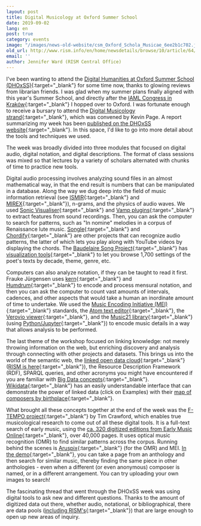 ```yaml
---
layout: post
title: Digital Musicology at Oxford Summer School
date: 2019-09-02
lang: en
post: true
category: events
image: "/images/news-old-website/csm_Oxford_Schola_Musicae_6ee2b1c702.jpg"
old_url: http://www.rism.info/en/home/newsdetails/browse/10/article/64/digital-musicology-at-oxford-summer-school.html
email: ''
author: Jennifer Ward (RISM Central Office)
---
```


I've been wanting to attend the [Digital Humanities at Oxford Summer School (DHOxSS)](https://www.dhoxss.net/){:target="_blank"} for some time now, thanks to glowing reviews from librarian friends. I was glad when my summer plans finally aligned with this year's Summer School, and directly after the [IAML Congress in Kraków](/events/2019/08/26/congress-diary-from-iaml-kraków-2019.html){:target="_blank"} I hopped over to Oxford. I was fortunate enough to receive a bursary to attend the [Digital Musicology strand](https://www.dhoxss.net/digital-musicology){:target="_blank"}, which was convened by Kevin Page. A report summarizing my week has been [published on the DHOxSS website](https://www.dhoxss.net/jennifer-ward){:target="_blank"}. In this space, I'd like to go into more detail about the tools and techniques we used.

The week was broadly divided into three modules that focused on digital audio, digital notation, and digital descriptions. The format of class sessions was mixed so that lectures by a variety of scholars alternated with chunks of time to practice new tools.

Digital audio processing involves analyzing sound files in an almost mathematical way, in that the end result is numbers that can be manipulated in a database. Along the way we dug deep into the field of music information retrieval (see [ISMIR](http://ismir.net/){:target="_blank"} and [MIREX](https://www.music-ir.org/mirex/wiki/MIREX_HOME){:target="_blank"}), n-grams, and the physics of audio waves. We used [Sonic Visualiser](https://www.sonicvisualiser.org/){:target="_blank"} and [Vamp plugins](https://vamp-plugins.org/){:target="_blank"} to extract features from sound recordings. Then, you can ask the computer to search for patterns, such as "In nomine" melodies in a corpus of Renaissance lute music. [Songle](https://songle.jp/){:target="_blank"} and [Chordify](https://chordify.net/){:target="_blank"} are other projects that can recognize audio patterns, the latter of which lets you play along with YouTube videos by displaying the chords. The [Baudelaire Song Project](https://www.baudelairesong.org/){:target="_blank"} has [visualization tools](https://visualisebaudelairesong.bham.ac.uk/){:target="_blank"} to let you browse 1,700 settings of the poet's texts by decade, theme, genre, etc.

Computers can also analyze notation, if they can be taught to read it first. Frauke Jürgensen uses [kern](https://www.humdrum.org/rep/kern/){:target="_blank"} and [Humdrum](https://www.humdrum.org/){:target="_blank"} to encode and process mensural notation, and then you can ask the computer to count vast amounts of intervals, cadences, and other aspects that would take a human an inordinate amount of time to undertake. We used the [Music Encoding Initiative (MEI)](https://music-encoding.org/){:target="_blank"} standards, the [Atom text editor](https://atom.io/){:target="_blank"}, the [Verovio viewer](https://www.verovio.org/){:target="_blank"}, and the [Music21 library](https://web.mit.edu/music21/){:target="_blank"} (using [Python/Jupyter](https://jupyter.org/){:target="_blank"}) to encode music details in a way that allows analysis to be performed.

The last theme of the workshop focused on linking knowledge: not merely throwing information on the web, but enriching discovery and analysis through connecting with other projects and datasets. This brings us into the world of the semantic web, the [linked open data cloud](https://lod-cloud.net/#){:target="_blank"} ([RISM is here](https://lod-cloud.net/dataset/rism){:target="_blank"}), the Resource Description Framework (RDF), SPARQL queries, and other acronyms you might have encountered if you are familiar with [Big Data concepts](https://doi.org/10.1093/em/cav071){:target="_blank"}. [Wikidata](https://query.wikidata.org){:target="_blank"} has an easily understandable interface that can demonstrate the power of linked data (click on Examples) with their [map of composers by birthplace](https://query.wikidata.org/#%23Music%20composers%20by%20birth%20place%0A%23defaultView%3AMap%0ASELECT%20%3Fitem%20%3FitemLabel%20%3F_coordinates%20%3F_image%20WHERE%20%7B%0A%20%20%3Fitem%20wdt%3AP106%20wd%3AQ36834%3B%20%20%20%23%20occupation%3A%20composer%0A%20%20%20%20%20%20%20%20wdt%3AP18%20%3F_image%3B%20%20%20%23%20with%20an%20image%20depicting%20them%0A%20%20%20%20%20%20%20%20wdt%3AP19%2Fwdt%3AP625%20%3F_coordinates%20%20%20%23%20their%20birthplace%2C%20specifically%20the%20coordinates%20of%20their%20birthplace%0A%20%20SERVICE%20wikibase%3Alabel%20%7B%20bd%3AserviceParam%20wikibase%3Alanguage%20%22en%22%20%7D%20%20%23%20labels%20in%20English%0A%7D){:target="_blank"}.

What brought all these concepts together at the end of the week was the [F-TEMPO project](https://f-tempo.org/){:target="_blank"} by Tim Crawford, which enables true musicological research to come out of all these digital tools. It is a full-text search of early music, using the [ca. 320 digitized editions from Early Music Online](https://www.royalholloway.ac.uk/research-and-teaching/departments-and-schools/music/research/research-projects-and-centres/early-music-online/){:target="_blank"}, over 40,000 pages. It uses optical music recognition (OMR) to find similar patterns across the corpus. Running behind the scenes is [Aruspix](http://www.aruspix.net/){:target="_blank"} (for the OMR) and MEI. [In the demo](http://www.doc.gold.ac.uk/usr/265/){:target="_blank"}, you can take a page from an anthology and then search for similar music, thereby finding the same piece in other anthologies - even when a different (or even anonymous) composer is named, or in a different arrangement. You can try uploading your own images to search!

The fascinating thread that went through the DHOxSS week was using digital tools to ask new and different questions. Thanks to the amount of digitized data out there, whether audio, notational, or bibliographical, there are data pools ([including RISM's](https://opac.rism.info/index.php?id=10){:target="_blank"}) that are large enough to open up new areas of inquiry.

​